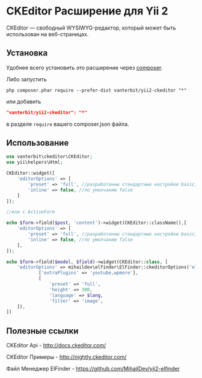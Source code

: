 CKEditor Расширение для Yii 2
===========================

CKEditor — свободный WYSIWYG-редактор, который может быть использован на веб-страницах.


## Установка

Удобнее всего установить это расширение через [composer](http://getcomposer.org/download/).

Либо запустить

```
php composer.phar require --prefer-dist vanterbit/yii2-ckeditor "*"
```

или добавить

```json
"vanterbit/yii2-ckeditor": "*"
```

в разделе `require` вашего composer.json файла.

## Использование

```php
use vanterbit\ckeditor\CKEditor;
use yii\helpers\Html;

CKEditor::widget([
    'editorOptions' => [
        'preset' => 'full', //разработанны стандартные настройки basic, standard, full данную возможность не обязательно использовать
        'inline' => false, //по умолчанию false
    ]
]);

//или c ActiveForm

echo $form->field($post, 'content')->widget(CKEditor::className(),[
    'editorOptions' => [
        'preset' => 'full', //разработанны стандартные настройки basic, standard, full данную возможность не обязательно использовать
        'inline' => false, //по умолчанию false
    ],
]);

echo $form->field($model, $field)->widget(CKEditor::class, [
    'editorOptions' => mihaildev\elfinder\ElFinder::ckeditorOptions('elfinder',
            ['extraPlugins' => 'youtube,wpmore'],
            [
                'preset' => 'full',
                'height' => 300,
                'language' => $lang,
                'filter' => 'image',
    ]),
])
```

## Полезные ссылки

CKEditor Api - http://docs.ckeditor.com/

CKEditor Примеры - http://nightly.ckeditor.com/

Файл Менеджер ElFinder - https://github.com/MihailDev/yii2-elfinder
